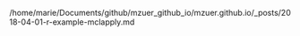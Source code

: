 /home/marie/Documents/github/mzuer_github_io/mzuer.github.io/_posts/2018-04-01-r-example-mclapply.md